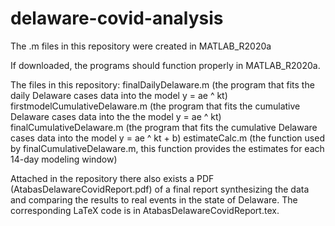 # delaware-covid-analysis

The .m files in this repository were created in MATLAB_R2020a

If downloaded, the programs should function properly in MATLAB_R2020a.

The files in this repository:
finalDailyDelaware.m (the program that fits the daily Delaware cases data into the model y = ae ^ kt)
firstmodelCumulativeDelaware.m (the program that fits the cumulative Delaware cases data into the the model y = ae ^ kt)
finalCumulativeDelaware.m (the program that fits the cumulative Delaware cases data into the model y = ae ^ kt + b)
estimateCalc.m (the function used by finalCumulativeDelaware.m, this function provides the estimates for each 14-day modeling window)

Attached in the repository there also exists a PDF (AtabasDelawareCovidReport.pdf) of a final report synthesizing the data and comparing the results to real events in the state of Delaware. The corresponding LaTeX code is in AtabasDelawareCovidReport.tex.
